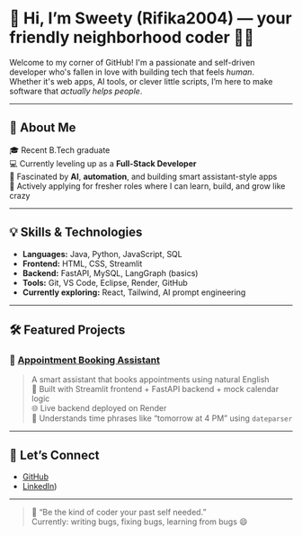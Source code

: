 # 👋 Hi, I’m Sweety (Rifika2004) — your friendly neighborhood coder 🤖✨

Welcome to my corner of GitHub! I'm a passionate and self-driven developer who's fallen in love with building tech that feels *human*.  
Whether it's web apps, AI tools, or clever little scripts, I’m here to make software that *actually helps people*.

---

## 💼 About Me

🎓 Recent B.Tech graduate  
💻 Currently leveling up as a **Full-Stack Developer**  
🧠 Fascinated by **AI**, **automation**, and building smart assistant-style apps  
🚀 Actively applying for fresher roles where I can learn, build, and grow like crazy

---

## 💡 Skills & Technologies

- **Languages:** Java, Python, JavaScript, SQL  
- **Frontend:** HTML, CSS, Streamlit  
- **Backend:** FastAPI, MySQL, LangGraph (basics)  
- **Tools:** Git, VS Code, Eclipse, Render, GitHub  
- **Currently exploring:** React, Tailwind, AI prompt engineering

---

## 🛠️ Featured Projects

### 🔹 [Appointment Booking Assistant](https://appointment-assistant-2p8sadtwbzcedjozhxxmdh.streamlit.app/)
> A smart assistant that books appointments using natural English  
> 🧠 Built with Streamlit frontend + FastAPI backend + mock calendar logic  
> 🌐 Live backend deployed on Render  
> 🤯 Understands time phrases like “tomorrow at 4 PM” using `dateparser`

---

## 🔗 Let’s Connect

- [GitHub](https://github.com/Rifika2004)
- [LinkedIn](https://www.linkedin.com/in/rifika-garigipati))

---

> 💬 “Be the kind of coder your past self needed.”  
> Currently: writing bugs, fixing bugs, learning from bugs 😄
